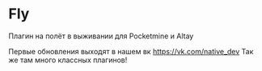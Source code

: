 # Fly
Плагин на полёт в выживании для Pocketmine и Altay

Первые обновления выходят в нашем вк https://vk.com/native_dev Так же там много классных плагинов!
